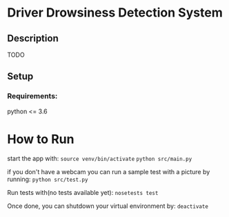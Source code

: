 # Driver Drowsiness Detection System

## Description
TODO

## Setup
### Requirements:
python <= 3.6

How to Run
===

start the app with:
`source venv/bin/activate`
`python src/main.py`

if you don't have a webcam you can run a sample test with a picture by running:
`python src/test.py`

Run tests with(no tests available yet):
`nosetests test`

Once done, you can shutdown your virtual environment by:
`deactivate`
